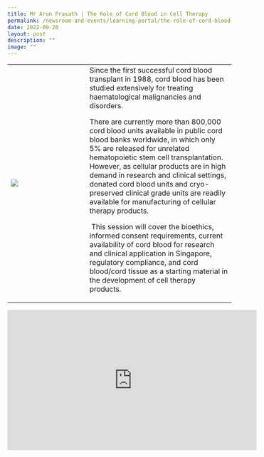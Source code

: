 ```yaml
---
title: Mr Arun Prasath | The Role of Cord Blood in Cell Therapy
permalink: /newsroom-and-events/learning-portal/the-role-of-cord-blood-in-cell-therapy/
date: 2022-09-28
layout: post
description: ""
image: ""
---
```

<table>
	<tbody>
		<tr>
			<td style="width:35%">
				<img src="/images/Learning%20Portal/2022/webinar_arun
.png">
			</td>
			<td style="width:65%">
Since the first successful cord blood transplant in 1988, cord blood has been studied extensively for treating haematological malignancies and disorders.

There are currently more than 800,000 cord blood units available in public cord blood banks worldwide, in which only 5% are released for unrelated hematopoietic stem cell transplantation. However, as cellular products are in high demand in research and clinical settings, donated cord blood units and cryo-preserved clinical grade units are readily available for manufacturing of cellular therapy products.

&nbsp;This session will cover the bioethics, informed consent requirements, current availability of cord blood for research and clinical application in Singapore, regulatory compliance, and cord blood/cord tissue as a starting material in the development of cell therapy products.
			</td>
		</tr>
	</tbody>
</table>

<iframe allowfullscreen="" allow="accelerometer; autoplay; clipboard-write; encrypted-media; gyroscope; picture-in-picture; web-share" frameborder="0" title="YouTube video player" src="https://www.youtube.com/embed/wDSkpVr7oLk?si=BYNiugwlV7vLS1Az" height="315" width="560"></iframe>